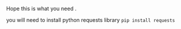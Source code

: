 Hope this is what you need .


you will need to install python requests library
`pip install requests`
